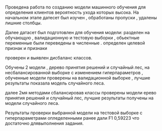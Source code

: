 Проведена работа по созданию модели машинного обучения для определения клиентов вероятность ухода которых высока. На начальном этапе датесет был изучен , обработаны пропуски , удалены лишние столбцы.

Далее датасет был подготовлен для обучения модели: разделен на обучающую , валидационную и тестовую выборки , обьектные переменные были переведены в численные . определен целевой признак и признаки

проверен и выявлен дисбаланс классов.

Обучены 2 модели , дерево принятия решений и случайный лес, на несбалансированной выборке с изменением гиперпараметров , обученные модели проверены на валидационной выборке , лучшие результаты показала модель случайного леса.

далее 2мя методами сбалансировав классы проверены модели ерево принятия решений и случайный лес, лучшие результаты получены на модели случайного леса.

Результаты проверки выбранной модели на тестовой выборке с гиперпараметрами опледеленными ранее дали F1 0,59223 что достаточно длявыполнения задания.
